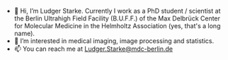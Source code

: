 - 👋 Hi, I’m Ludger Starke. Currently I work as a PhD student / scientist at the Berlin Ultrahigh Field Facility (B.U.F.F.) of the 
      Max Delbrück Center for Molecular Medicine in the Helmholtz Association (yes, that's a long name).
- 👀 I’m interested in medical imaging, image processing and statistics.
- 📫 You can reach me at Ludger.Starke@mdc-berlin.de

<!---
LudgerS/LudgerS is a ✨ special ✨ repository because its `README.md` (this file) appears on your GitHub profile.
You can click the Preview link to take a look at your changes.
--->
